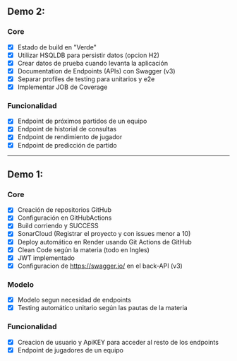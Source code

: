 ## Demo 2:

### Core
- [x] Estado de build en "Verde"
- [x] Utilizar HSQLDB para persistir datos (opcion H2)
- [x] Crear datos de prueba cuando levanta la aplicación
- [x] Documentation de Endpoints (APIs) con Swagger (v3)
- [x] Separar profiles de testing para unitarios y e2e
- [x] Implementar JOB de Coverage

### Funcionalidad
- [x] Endpoint de próximos partidos de un equipo
- [x] Endpoint de historial de consultas
- [x] Endpoint de rendimiento de jugador
- [x] Endpoint de predicción de partido

------------------------------------------------------------
## Demo 1:

### Core
- [x] Creación de repositorios GitHub
- [x] Configuración en GitHubActions
- [x] Build corriendo y SUCCESS
- [x] SonarCloud (Registrar el proyecto y con issues menor a 10)
- [x] Deploy automático en Render usando Git Actions de GitHub
- [x] Clean Code según la materia (todo en Ingles)
- [x] JWT implementado
- [x] Configuracion de https://swagger.io/ en el back-API (v3)

### Modelo
- [x] Modelo segun necesidad de endpoints
- [x] Testing automático unitario según las pautas de la materia

### Funcionalidad
- [x] Creacion de usuario y ApiKEY para acceder al resto de los endpoints
- [x] Endpoint de jugadores de un equipo